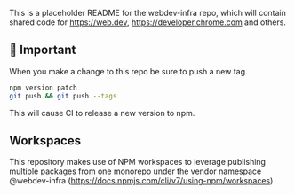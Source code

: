 This is a placeholder README for the webdev-infra repo, which will contain
shared code for https://web.dev, https://developer.chrome.com and others.

## 🚨 Important

When you make a change to this repo be sure to push a new tag.

```bash
npm version patch
git push && git push --tags
```

This will cause CI to release a new version to npm.

## Workspaces
This repository makes use of NPM workspaces to leverage publishing multiple packages from one monorepo under the vendor namespace @webdev-infra (https://docs.npmjs.com/cli/v7/using-npm/workspaces)